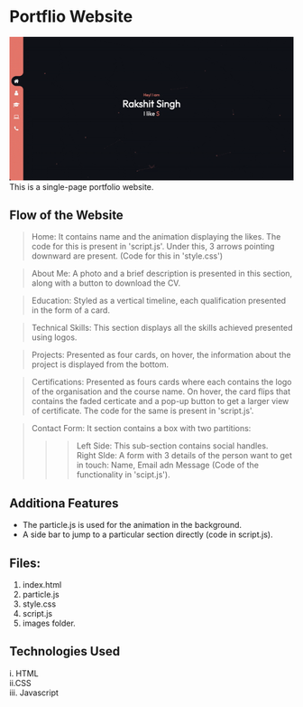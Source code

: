# Portflio Website

![Home-Page](/images/home-page.gif)
This is a single-page portfolio website.

## Flow of the Website

> Home: It contains name and the animation displaying the likes. The code for this is present in 'script.js'. Under this, 3 arrows pointing downward are present. (Code for this in 'style.css')
 
> About Me: A photo and a brief description is presented in this section, along with a button to download the CV.
 
> Education: Styled as a vertical timeline, each qualification presented in the form of a card.
 
> Technical Skills: This section displays all the skills achieved presented using logos.
 
> Projects: Presented as four cards, on hover, the information about the project is displayed from the bottom.
 
> Certifications: Presented as fours cards where each contains the logo of the organisation and the course name. On hover, the card flips that contains the faded certicate and a pop-up button to get a larger view of certificate. The code for the same is present in 'script.js'.
 
> Contact Form: It section contains a box with two partitions:<br>
> >>Left Side: This sub-section contains social handles.
<br> Right SIde: A form with 3 details of the person want to get in touch: Name, Email adn Message (Code of the functionality in 'scipt.js').

## Additiona Features
* The particle.js is used for the animation in the background.
* A side bar to jump to a particular section directly (code in script.js).

## Files:
1. index.html
2. particle.js
3. style.css
4. script.js
5. images folder.


## Technologies Used
i. HTML
<br>
ii.CSS
<br>
iii. Javascript
